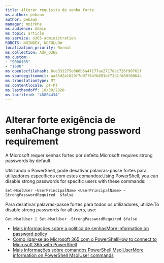 ```yaml
---
title: Alterar requisito de senha forte
ms.author: pebaum
author: pebaum
manager: mnirkhe
ms.audience: Admin
ms.topic: article
ms.service: o365-administration
ROBOTS: NOINDEX, NOFOLLOW
localization_priority: Normal
ms.collection: Adm_O365
ms.custom:
- "9000105"
- "1600"
ms.openlocfilehash: 8ce331275e066b5a4f177ae27178ec726f90762f
ms.sourcegitcommit: aa35d2e1829f7d07f64fb891bf73b1fd80f0864c
ms.translationtype: MT
ms.contentlocale: pt-PT
ms.lasthandoff: 10/30/2020
ms.locfileid: "48804434"
---
```

# <a name="change-strong-password-requirement"></a><span data-ttu-id="dc077-102">Alterar forte exigência de senha</span><span class="sxs-lookup"><span data-stu-id="dc077-102">Change strong password requirement</span></span>

<span data-ttu-id="dc077-103">A Microsoft requer senhas fortes por defeito.</span><span class="sxs-lookup"><span data-stu-id="dc077-103">Microsoft requires strong passwords by default.</span></span>

<span data-ttu-id="dc077-104">Utilizando o PowerShell, pode desativar palavras-passe fortes para utilizadores específicos com estes comandos:</span><span class="sxs-lookup"><span data-stu-id="dc077-104">Using PowerShell, you can disable strong passwords for specific users with these commands:</span></span>

`Set-MsolUser –UserPrincipalName <UserPrincipalName> –StrongPasswordRequired  $false`

<span data-ttu-id="dc077-105">Para desativar palavras-passe fortes para todos os utilizadores, utilize:</span><span class="sxs-lookup"><span data-stu-id="dc077-105">To disable strong passwords for all users, use:</span></span>

`Get-MsolUser | Set-MsolUser -StrongPasswordRequired $false`

- [<span data-ttu-id="dc077-106">Mais informações sobre a política de senhas</span><span class="sxs-lookup"><span data-stu-id="dc077-106">More information on password policy</span></span>](https://docs.microsoft.com/azure/active-directory/authentication/concept-sspr-policy#password-policies-that-only-apply-to-cloud-user-accounts)
- [<span data-ttu-id="dc077-107">Como ligar-se ao Microsoft 365 com o PowerShell</span><span class="sxs-lookup"><span data-stu-id="dc077-107">How to connect to Microsoft 365 with PowerShell</span></span>](https://docs.microsoft.com/office365/enterprise/powershell/connect-to-office-365-powershell#connect-with-the-microsoft-azure-active-directory-module-for-windows-powershell)
- [<span data-ttu-id="dc077-108">Mais informações sobre comandos PowerShell MsolUser</span><span class="sxs-lookup"><span data-stu-id="dc077-108">More information on PowerShell MsolUser commands</span></span>](https://docs.microsoft.com/powershell/module/msonline/set-msoluser?view=azureadps-1.0)
